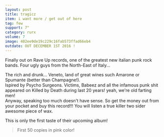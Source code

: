 ```yaml
---
layout: post
title: tragicz
item: i want more / get out of here
tag: few
support: 7"
category: rurx
volume: 7
image: 402ee9de19c229c16fab573ffad66eb4
outdate: OUT DECEMBER 1ST 2016 !
---
```


Finally out on Rave Up records, one of the greatest new italian punk rock bands. Four ugly guys from the North-East of Italy...

The rich and drunk... Veneto, land of great wines such Amarone or Spumante (better than Champagne!).  
Ispired by Psycho Surgeons. Victims, Babeez and all the infamous punk shit appeared on Killed by Death during last 20 years! yeah, we're old farting men!  
Anyway, speaking too much doesn't have sense. So get the money out from your pocket and buy this record!!! You will listen a true killer two sider awesome piece of wax.

This is only the first taste of their upcoming album!

> First 50 copies in <span class="pink">pink</span> color!
